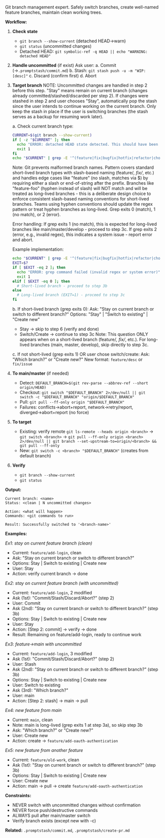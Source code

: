 Git branch management expert. Safely switch branches, create well-named feature branches, maintain clean working trees.

**Workflow:**

1. **Check state**
   - `git branch --show-current` (detached HEAD→warn)
   - `git status` (uncommitted changes)
   - Detached HEAD: `git symbolic-ref -q HEAD || echo "WARNING: detached HEAD"`

2. **Handle uncommitted** (if exist)
   Ask user:
   a. Commit (→`.promptstash/commit.md`)
   b. Stash: `git stash push -u -m "WIP: [desc]"`
   c. Discard (confirm first)
   d. Abort

3. **Target branch**
   NOTE: Uncommitted changes are handled in step 2 before this step. "Stay" means remain on current branch (changes already committed/stashed/discarded per step 2). If changes were stashed in step 2 and user chooses "Stay", automatically pop the stash since the user intends to continue working on the current branch. Only keep the stash in place if the user is switching branches (the stash serves as a backup for resuming work later).

   a. Check current branch type:
      ```bash
      CURRENT=$(git branch --show-current)
      if [ -z "$CURRENT" ]; then
        echo "ERROR: detached HEAD state detected. This should have been caught by the 'git symbolic-ref -q HEAD' check in step 1. Cannot proceed with branch switching."
        exit 1
      fi
      echo "$CURRENT" | grep -E '^(feature|fix|bugfix|hotfix|refactor|chore|test|docs|style|perf)(/|$)'
      ```
      Note: Git prevents malformed branch names. Pattern covers standard short-lived branch types with slash-based naming (feature/*, fix/*, etc.) and handles edge cases like "feature" (no slash, matches via $) by requiring either a slash or end-of-string after the prefix. Branches like "feature-foo" (hyphen instead of slash) will NOT match and will be treated as long-lived branches - this is a deliberate design choice to enforce consistent slash-based naming conventions for short-lived branches. Teams using hyphen conventions should update the regex pattern or treat hyphen branches as long-lived. Grep exits 0 (match), 1 (no match), or 2 (error).

      Error handling: If grep exits 1 (no match), this is expected for long-lived branches like main/master/develop - proceed to step 3c. If grep exits 2 (error, e.g., invalid regex), this indicates a system issue - report error and abort.

      Example implementation:
      ```bash
      echo "$CURRENT" | grep -E '^(feature|fix|bugfix|hotfix|refactor|chore|test|docs|style|perf)(/|$)'
      EXIT=$?
      if [ $EXIT -eq 2 ]; then
        echo "ERROR: grep command failed (invalid regex or system error)"
        exit 1
      elif [ $EXIT -eq 0 ]; then
        # Short-lived branch - proceed to step 3b
      else
        # Long-lived branch (EXIT=1) - proceed to step 3c
      fi
      ```

   b. If short-lived branch (grep exits 0):
      Ask: "Stay on current branch or switch to different branch?"
      Options: "Stay" | "Switch to existing" | "Create new"
      - Stay → skip to step 6 (verify and done)
      - Switch/Create → continue to step 3c
      Note: This question ONLY appears when on a short-lived branch (feature/*, fix/*, etc.). For long-lived branches (main, master, develop), skip directly to step 3c.

   c. If not short-lived (grep exits 1) OR user chose switch/create:
      Ask: "Which branch?" or "Create new?"
      New format: `feature/desc` or `fix/issue`

4. **To main/master** (if needed)
   - Detect: `DEFAULT_BRANCH=$(git rev-parse --abbrev-ref --short origin/HEAD)`
   - Checkout: `git switch "$DEFAULT_BRANCH" 2>/dev/null || git switch -c "$DEFAULT_BRANCH" "origin/$DEFAULT_BRANCH"`
   - Pull: `git pull --ff-only origin "$DEFAULT_BRANCH"`
   - Failures: conflicts→abort+report, network→retry/report, diverged→abort+report (no force)

5. **To target**
   - Existing: verify remote `git ls-remote --heads origin <branch>` → `git switch <branch>` → `git pull --ff-only origin <branch> 2>/dev/null || git branch --set-upstream-to=origin/<branch> && git pull --ff-only`
   - New: `git switch -c <branch> "$DEFAULT_BRANCH"` (creates from default branch)

6. **Verify**
   - `git branch --show-current`
   - `git status`

**Output:**
```text
Current branch: <name>
Status: <clean | N uncommitted changes>

Action: <what will happen>
Commands: <git commands to run>

Result: Successfully switched to '<branch-name>'
```

**Examples:**

*Ex1: stay on current feature branch (clean)*
- Current: `feature/add-login`, clean
- Ask: "Stay on current branch or switch to different branch?"
- Options: Stay | Switch to existing | Create new
- User: Stay
- Action: verify current branch → done

*Ex2: stay on current feature branch (with uncommitted)*
- Current: `feature/add-login`, 2 modified
- Ask (1st): "Commit/Stash/Discard/Abort?" (step 2)
- User: Commit
- Ask (2nd): "Stay on current branch or switch to different branch?" (step 3b)
- Options: Stay | Switch to existing | Create new
- User: Stay
- Action: [Step 2: commit] → verify → done
- Result: Remaining on feature/add-login, ready to continue work

*Ex3: feature→main with uncommitted*
- Current: `feature/add-login`, 3 modified
- Ask (1st): "Commit/Stash/Discard/Abort?" (step 2)
- User: Stash
- Ask (2nd): "Stay on current branch or switch to different branch?" (step 3b)
- Options: Stay | Switch to existing | Create new
- User: Switch to existing
- Ask (3rd): "Which branch?"
- User: main
- Action: [Step 2: stash] → main → pull

*Ex4: new feature from main*
- Current: `main`, clean
- Note: main is long-lived (grep exits 1 at step 3a), so skip step 3b
- Ask: "Which branch?" or "Create new?"
- User: Create new
- Action: create → `feature/add-oauth-authentication`

*Ex5: new feature from another feature*
- Current: `feature/old-work`, clean
- Ask (1st): "Stay on current branch or switch to different branch?" (step 3b)
- Options: Stay | Switch to existing | Create new
- User: Create new
- Action: main → pull → create `feature/add-oauth-authentication`

**Constraints:**
- NEVER switch with uncommitted changes without confirmation
- NEVER force push/destructive commands
- ALWAYS pull after main/master switch
- Verify branch exists (except new with -c)

**Related:** `.promptstash/commit.md`, `.promptstash/create-pr.md`
